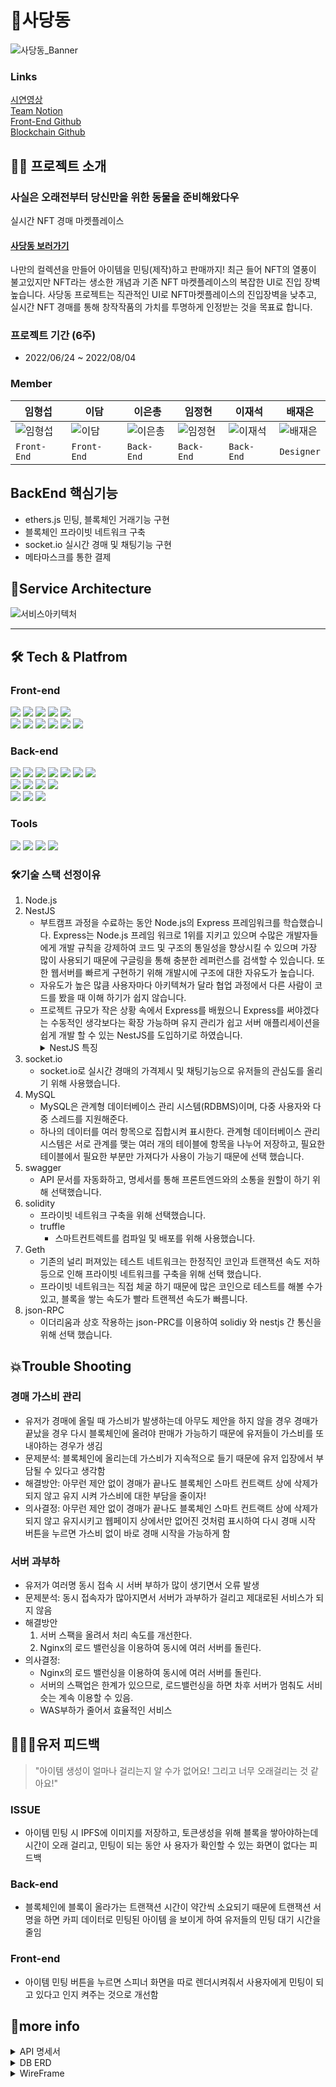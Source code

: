 # 🧸사당동

![사당동_Banner](https://user-images.githubusercontent.com/81402579/182826360-751f581c-6e59-41ad-988f-5bccd454dd60.png)
   
   
### Links
[시연영상](https://www.youtube.com/watch?v=jTech_pwjCU)   
[Team Notion](https://www.notion.so/2-cef47c67331c4b0d9445d55302fc51de)   
[Front-End Github](https://github.com/damiiya/sadangdong)   
[Blockchain Github](https://github.com/eunchong2lee/SDD_Blockchain)   

## 👨‍💻 프로젝트 소개
### 사실은 오래전부터  당신만을 위한  동물을 준비해왔다우
실시간 NFT 경매 마켓플레이스

#### [사당동 보러가기](https://sadangdong.com)   

나만의 컬렉션을 만들어 아이템을 민팅(제작)하고 판매까지!
최근 들어 NFT의 열풍이 불고있지만 NFT라는 생소한 개념과 기존 NFT 마켓플레이스의 복잡한 UI로 진입 장벽높습니다.
사당동 프로젝트는 직관적인 UI로 NFT마켓플레이스의 진입장벽을 낮추고, 실시간 NFT 경매를 통해 창작작품의 가치를 투명하게 인정받는 것을 목표료 합니다.



### 프로젝트 기간 (6주)
* 2022/06/24 ~ 2022/08/04

### Member

| 임형섭 | 이담 | 이은총 | 임정현 | 이재석 | 배재은|
|---|---|---|---|---|---|
| ![임형섭](https://user-images.githubusercontent.com/81402579/182827822-4087f05a-6840-4ab1-8abe-166ca9148f3f.png) | ![이담](https://user-images.githubusercontent.com/81402579/182827862-ae788d4f-e9f8-464d-86a7-bc6e1e0d1d9c.png) | ![이은총](https://user-images.githubusercontent.com/81402579/182827904-46ba2c33-1d81-4955-9f21-b3b1cd3fed24.png) | ![임정현](https://user-images.githubusercontent.com/81402579/182827939-3c44ae0a-b3af-4ed7-923a-becf213b569e.png) | ![이재석](https://user-images.githubusercontent.com/81402579/182827971-43c80f72-1a8d-4590-b88c-23331c8af83e.png) | ![배재은](https://user-images.githubusercontent.com/81402579/182828106-845f70a2-14d9-47dc-853c-3cf813a6d056.png) |
| `Front-End` | `Front-End` | `Back-End` | `Back-End` | `Back-End` | `Designer` |
   
   
## BackEnd 핵심기능

* ethers.js 민팅, 블록체인 거래기능 구현
* 블록체인 프라이빗 네트워크 구축
* socket.io 실시간 경매 및 채팅기능 구현
* 메타마스크를 통한 결제 



## 💎Service Architecture
![서비스아키텍처](https://user-images.githubusercontent.com/81402579/182828697-68b05924-6d99-4650-8aed-ba249d7eda59.png)
***

## 🛠 Tech & Platfrom
### Front-end
<div>
<img src="https://img.shields.io/badge/javascript-F7DF1E?style=for-the-badge&logo=javascript&logoColor=black">
<img src="https://img.shields.io/badge/react-61DAFB?style=for-the-badge&logo=react&logoColor=black">
<img src="https://img.shields.io/badge/redux-764ABC?style=for-the-badge&logo=redux&logoColor=white">
<img src="https://img.shields.io/badge/html-E34F26?style=for-the-badge&logo=html5&logoColor=white">
<img src="https://img.shields.io/badge/css-1572B6?style=for-the-badge&logo=css3&logoColor=white">
<br>
<img src="https://img.shields.io/badge/socket.io-ffffff?style=for-the-badge&logo=socket.io&logoColor=black">
<img src="https://img.shields.io/badge/cloudfront-FF9900?style=for-the-badge&logo=amazon aws&logoColor=white">
<img src="https://img.shields.io/badge/route53-232F3E?style=for-the-badge&logo=amazon aws&logoColor=white">
<img src="https://img.shields.io/badge/amazon s3-569A31?style=for-the-badge&logo=amazon s3&logoColor=white">
<img src="https://img.shields.io/badge/ipfs-65C2CB?style=for-the-badge&logo=ipfs&logoColor=white">
<img src="https://img.shields.io/badge/ethers.js-3C3C3D?style=for-the-badge&logo=ethereum&logoColor=white">
</div>

### Back-end
<div>
<img src="https://img.shields.io/badge/node.js-339933?style=for-the-badge&logo=node.js&logoColor=white">
<img src="https://img.shields.io/badge/nestjs-E0234E?style=for-the-badge&logo=nestjs&logoColor=white">
<img src="https://img.shields.io/badge/javascript-F7DF1E?style=for-the-badge&logo=javascript&logoColor=black">
<img src="https://img.shields.io/badge/typescript-3178C6?style=for-the-badge&logo=typescript&logoColor=white">
<img src="https://img.shields.io/badge/socket.io-ffffff?style=for-the-badge&logo=socket.io&logoColor=black">
<img src="https://img.shields.io/badge/mysql-4479A1?style=for-the-badge&logo=mysql&logoColor=white">
<img src="https://img.shields.io/badge/swagger-85EA2D?style=for-the-badge&logo=swagger&logoColor=white">
<br>
<img src="https://img.shields.io/badge/solidity-363636?style=for-the-badge&logo=solidity&logoColor=white">
<img src="https://img.shields.io/badge/truffle-000000?style=for-the-badge&logo=truffle&logoColor=white">
<img src="https://img.shields.io/badge/jsonrpc-000000?style=for-the-badge&logo=json&logoColor=white">
<img src="https://img.shields.io/badge/geth-000000?style=for-the-badge&logo=geth&logoColor=white">
<br>
<img src="https://img.shields.io/badge/aws ec2-FF9900?style=for-the-badge&logo=amazon ec2&logoColor=white">
<img src="https://img.shields.io/badge/nginx-009639?style=for-the-badge&logo=nginx&logoColor=white">
<img src="https://img.shields.io/badge/amazon s3-569A31?style=for-the-badge&logo=amazon s3&logoColor=white">
</div>

### Tools
<div>
<img src="https://img.shields.io/badge/vscode-007ACC?style=for-the-badge&logo=visual studio code&logoColor=white">
<img src="https://img.shields.io/badge/slack-4A154B?style=for-the-badge&logo=slack&logoColor=white">
<img src="https://img.shields.io/badge/git-F05032?style=for-the-badge&logo=git&logoColor=white">
<img src="https://img.shields.io/badge/github-181717?style=for-the-badge&logo=github&logoColor=white">
</div>

### 🛠기술 스택 선정이유
1. Node.js
2. NestJS
   - 부트캠프 과정을 수료하는 동안 Node.js의 Express 프레임워크를 학습했습니다. Express는 Node.js 프레임 워크로 1위를 지키고 있으며 수많은 개발자들에게 개발 규칙을 강제하여 코드 및 구조의 통일성을 향상시킬 수 있으며 가장 많이 사용되기 때문에 구글링을 통해 충분한 레퍼런스를 검색할 수 있습니다. 또한 웹서버를 빠르게 구현하기 위해 개발시에 구조에 대한 자유도가 높습니다.
   - 자유도가 높은 많큼 사용자마다 아키텍쳐가 달라 협업 과정에서 다른 사람이 코드를 봤을 때 이해 하기가 쉽지 않습니다.
   - 프로젝트 규모가 작은 상황 속에서 Express를 배웠으니 Express를 써야겠다는 수동적인 생각보다는 확장 가능하며 유지 관리가 쉽고 서버 애플리세이션을 쉽게 개발 할 수 있는 NestJS를 도입하기로 하였습니다.   
      <details>
      <summary>NestJS 특징</summary>
         <div markdown="1">
            - TypeScript 및 OOP (객체 지향 프로그래밍), FP (기능 프로그래밍), FRP (기능 반응성 프로그래밍) 요소를 결합합니다. (효율성 증가)<br>
            - Nestjs는 typescript를 적극적으로 도입함으로서 서버 어플리케이션 개발 시 발생할 수 있는 오류들을 사전에 방지할 수 있도록 했습니다. 또한 모듈로 감싸는 형태로 개발하기 때문에 모듈 별로 테스트 코드를 쉽게 작성할 수 있도록 구현되어 있습니다. (안정적)<br>
            - Nestjs는 module을 통해 확장이 용이하도록 설계되어 있습니다. 실제로 사용해보면 module을 통해 코드적으로, 논리적으로 구분한다는 장점을 크게 느끼실 수 있습니다. 또한 nestjs는 기본적으로 마이크로서비스 아키텍처 개발 스타일을 제공합니다.<br>
            - Nest는 typescript를 사용하여 DI(Dependency Injection), IoC(Inversion of Control), 모듈을 통한 구조화 등의 기술을 통해 생산성이 높습니다.<br> 
            - 간편하게 Validation로직을 작성할 수 있습니다. (파이프 pip 사용)<br>
         </div>
      </details>
3. socket.io
   - socket.io로 실시간 경매의 가격제시 및 채팅기능으로 유저들의 관심도를 올리기 위해 사용했습니다.
4. MySQL
   - MySQL은 관계형 데이터베이스 관리 시스템(RDBMS)이며, 다중 사용자와 다중 스레드를 지원해준다.
   -  하나의 데이터를 여러 항목으로 집합시켜 표시한다. 관계형 데이터베이스 관리 시스템은 서로 관계를 맺는 여러 개의 테이블에 항목을 나누어 저장하고, 필요한 테이블에서 필요한 부분만 가져다가 사용이 가능기 때문에 선택 했습니다.
5. swagger
   - API 문서를 자동화하고, 명세서를 통해 프론트엔드와의 소통을 원할이 하기 위해 선택했습니다.
6. solidity
   - 프라이빗 네트워크 구축을 위해 선택했습니다.
   - truffle
      - 스마트컨트렉트를 컴파일 및 배포를 위해 사용했습니다.      
7. Geth
   - 기존의 널리 퍼져있는 테스트 네트워크는 한정직인 코인과 트랜잭션 속도 저하 등으로 인해 프라이빗 네트워크를 구축을 위해 선택 했습니다.
   - 프라이빗 네트워크는 직접 체굴 하기 때문에 많은 코인으로 테스트를 해볼 수가 있고, 블록을 쌓는 속도가 빨라 트랜젝션 속도가 빠름니다.
8. json-RPC
   - 이더리움과 상호 작용하는 json-PRC를 이용하여 solidiy 와 nestjs 간 통신을 위해 선택 했습니다. 



## 💥Trouble Shooting
### 경매 가스비 관리
   - 유저가 경매에 올릴 때 가스비가 발생하는데 아무도 제안을 하지 않을 경우 경매가 끝났을 경우 다시 블록체인에 올려야 판매가 가능하기 때문에 유저들이 가스비를 또 내야하는 경우가 생김
   - 문제분석: 블록체인에 올리는데 가스비가 지속적으로 들기 때문에 유저 입장에서 부담될 수 있다고 생각함
   - 해결방안: 아무런 제안 없이 경매가 끝나도 블록체인 스마트 컨트랙트 상에 삭제가 되지 않고 유지 시켜 가스비에 대한 부담을 줄이자!
   - 의사결정: 아무런 제안 없이 경매가 끝나도 블록체인 스마트 컨트랙트 상에 삭제가 되지 않고 유지시키고 웹페이지 상에서만 없어진 것처럼 표시하여 다시 경매 시작 버튼을 누르면 가스비 없이 바로 경매 시작을 가능하게 함

### 서버 과부하
   - 유저가 여러명 동시 접속 시 서버 부하가 많이 생기면서 오류 발생
   -  문제분석: 동시 접속자가 많아지면서 서버가 과부하가 걸리고 제대로된 서비스가 되지 않음
   -  해결방안
      1. 서버 스팩을 올려서 처리 속도를 개선한다.
      2. Nginx의 로드 밸런싱을 이용하여 동시에 여러 서버를 돌린다.
   - 의사결정:   
      - Nginx의 로드 밸런싱을 이용하여 동시에 여러 서버를 돌린다.   
      - 서버의 스팩업은 한계가 있으므로, 로드밸런싱을 하면 차후 서버가 멈춰도 서비슷는 계속 이용할 수 있음.   
      - WAS부하가 줄어서 효율적인 서비스 
  
## 👩‍👧‍👧유저 피드백
   > "아이템 생성이 얼마나 걸리는지 알 수가 없어요! 그리고 너무 오래걸리는 것 같아요!"   
 
### ISSUE   
   - 아이템 민팅 시 IPFS에 이미지를 저장하고, 토큰생성을 위해 블록을 쌓아야하는데 시간이 오래 걸리고, 민팅이 되는 동안 사
용자가 확인할 수 있는 화면이 없다는 피드백   
### Back-end   
   - 블록체인에 블록이 올라가는 트랜잭션 시간이 약간씩 소요되기 때문에 트랜잭션 서명을 하면 카피 데이터로 민팅된 아이템
을 보이게 하여 유저들의 민팅 대기 시간을 줄임   
### Front-end
   - 아이템 민팅 버튼을 누르면 스피너 화면을 따로 렌더시켜줘서 사용자에게 민팅이 되고 있다고 인지 켜주는 것으로 개선함

## 💬more info
<details>
<summary>API 명세서</summary>
<div markdown="1">
<img src ="https://user-images.githubusercontent.com/81402579/182878896-8bdbddc2-8244-48b7-b64a-3ea80a607cc2.png">
<img src = "https://user-images.githubusercontent.com/81402579/182878973-f3404687-e1e8-4602-8e73-8efcfe1a2ac4.png">
<img src = "https://user-images.githubusercontent.com/81402579/182879041-0c9fb569-e403-4b38-96cd-6bddb40c8ba9.png">
<img src = "https://user-images.githubusercontent.com/81402579/182879104-431ceec9-54e6-414a-843a-fc414f2288b9.png">
</div>
</details>
<details>
<summary>DB ERD</summary>
<div markdown="1">
<img src = "https://user-images.githubusercontent.com/81402579/182881733-be68331b-507b-49cd-ab92-948da9ac8ea9.png">
</div>
</details>
<details>
<summary>WireFrame</summary>
<div markdown="1">
<img src = "https://user-images.githubusercontent.com/81402579/182880143-1d755ed6-131d-4ece-94d2-19d236f6b1ea.png">
<img src = "https://user-images.githubusercontent.com/81402579/182880300-0aa55f0e-503a-49f3-bd64-6e20a5dec42b.png">
</div>
</details>
